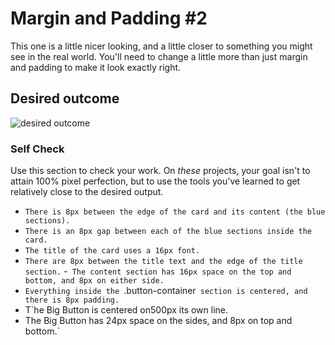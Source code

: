 # Margin and Padding #2

This one is a little nicer looking, and a little closer to something you might see in the real world. You'll need to change a little more than just margin and padding to make it look exactly right.

## Desired outcome

![desired outcome](./desired-outcome.png)

### Self Check

Use this section to check your work. On _these_ projects, your goal isn't to attain 100% pixel perfection, but to use the tools you've learned to get relatively close to the desired output.

- `There is 8px between the edge of the card and its content (the blue sections).`
- `There is an 8px gap between each of the blue sections inside the card.`
- `The title of the card uses a 16px font.`
- `There are 8px between the title text and the edge of the title section.`
-` The content section has 16px space on the top and bottom, and 8px on either side.`
- `Everything inside the `.button-container` section is centered, and there is 8px padding.`
- T`he Big Button is centered on500px its own line.
- The Big Button has 24px space on the sides, and 8px on top and bottom.`
